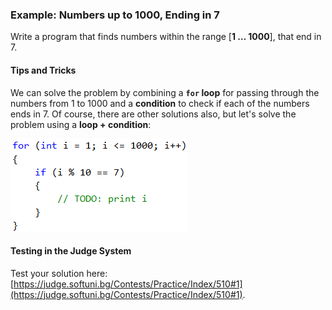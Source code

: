 ### Example: Numbers up to 1000, Ending in 7

Write a program that finds numbers within the range [**1 … 1000**], that end in 7. 

#### Tips and Tricks

We can solve the problem by combining a **`for` loop** for passing through the numbers from 1 to 1000 and a **condition** to check if each of the numbers ends in 7. Of course, there are other solutions also, but let's solve the problem using a **loop + condition**:

![](/assets/chapter-5-images/02.Numbers-ending-in-7-01.png)

#### Testing in the Judge System

Test your solution here: [https://judge.softuni.bg/Contests/Practice/Index/510#1](https://judge.softuni.bg/Contests/Practice/Index/510#1).
